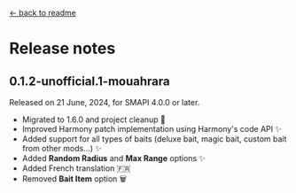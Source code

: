 ﻿[← back to readme](../README.md)

# Release notes

## 0.1.2-unofficial.1-mouahrara
Released on 21 June, 2024, for SMAPI 4.0.0 or later.
* Migrated to 1.6.0 and project cleanup 🚀
* Improved Harmony patch implementation using Harmony's code API ✨
* Added support for all types of baits (deluxe bait, magic bait, custom bait from other mods...) ✨
* Added **Random Radius** and **Max Range** options ✨
* Added French translation 🇫🇷
* Removed **Bait Item** option 🗑️
